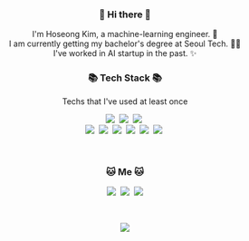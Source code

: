 <h3 align="center"> 👋 Hi there 👋 </h3>
<p align="center">
I'm Hoseong Kim, a machine-learning engineer. 🌱 <br>
I am currently getting my bachelor's degree at Seoul Tech. 🧑‍🎓 <br>
I've worked in AI startup in the past. ✨ <br>
</p>

<h3 align="center">📚 Tech Stack 📚</h3>

<p align="center"> Techs that I've used at least once </p>

<p align="center">
  <img src="https://img.shields.io/badge/Python-3766AB?style=flat-square&logo=Python&logoColor=white"/></a>&nbsp 
  <img src="https://img.shields.io/badge/TensorFlow-FF6F00?style=flat-square&logo=TensorFlow&logoColor=white"></a>&nbsp 
  <img src="https://img.shields.io/badge/Django-092E20?style=flat-square&logo=Django&logoColor=white"/></a>&nbsp 
<br>
  <img src="https://img.shields.io/badge/Javascript-ffb13b?style=flat-square&logo=javascript&logoColor=white"/></a>&nbsp 
  <img src="https://img.shields.io/badge/R-276DC3?style=flat-square&logo=R&logoColor=white"></a>&nbsp 
  <img src="https://img.shields.io/badge/C-A8B9CC?style=flat-square&logo=C&logoColor=white"/></a>&nbsp
  <img src="https://img.shields.io/badge/Android%20Studio-3DDC84?style=flat-square&logo=Android&logoColor=white"/></a>&nbsp 
  <img src="https://img.shields.io/badge/flutter-02569B?style=flat-square&logo=flutter&logoColor=white"></a>&nbsp
  <img src="https://img.shields.io/badge/firebase-FFCA28?style=flat-square&logo=firebase&logoColor=white"></a>&nbsp
</p>

<br>
<h3 align="center"> 🐱 Me 🐱 </h3>
<p align="center">
  <a href="https://velog.io/@ho323"><img src="https://img.shields.io/badge/Tech%20Blog-11B48A?style=flat-square&logo=Vimeo&logoColor=white&link=https://velog.io/@ho323"/></a>&nbsp
  <a href="https://www.instagram.com/ho_o323/"><img src="https://img.shields.io/badge/Instagram-E4405F?style=flat-square&logo=Instagram&logoColor=white&link=https://www.instagram.com/ho_o323/"/></a>&nbsp
  <a href="mailto:8536048@gmail.com"><img src="https://img.shields.io/badge/Gmail-d14836?style=flat-square&logo=Gmail&logoColor=white&link=8536048@gmail.com"/></a>
</p>
<br>

<p align="center">
<a href="https://hits.seeyoufarm.com"><img src="https://hits.seeyoufarm.com/api/count/incr/badge.svg?url=https%3A%2F%2Fgithub.com%2Fho323&count_bg=%2379C83D&title_bg=%23555555&icon=&icon_color=%23E7E7E7&title=hits&edge_flat=false"/></a>
</p>

<!--
<p align="center">
<img src="https://github-readme-stats-git-masterrstaa-rickstaa.vercel.app/api?username=ho323&show_icons=true&theme=dark">
</p>
-->

<!--
**ho323/ho323** is a ✨ _special_ ✨ repository because its `README.md` (this file) appears on your GitHub profile.

<img src="https://img.shields.io/badge/django-092E20?style=for-the-badge&logo=django&logoColor=white">
Here are some ideas to get you started:

- 🔭 I’m currently working on ...
- 🌱 I’m currently learning ...
- 👯 I’m looking to collaborate on ...
- 🤔 I’m looking for help with ...
- 💬 Ask me about ...
- 😄 Pronouns: ...
- ⚡ Fun fact: ...


  <img src="https://img.shields.io/badge/AWS-FF9900?style=flat-square&logo=amazon-aws&logoColor=white"/></a>&nbsp
  <img src="https://img.shields.io/badge/Docker-2496ED?style=flat-square&logo=Docker&logoColor=white"/></a>&nbsp
  <img src="https://img.shields.io/badge/Kubernetes-326CE5?style=flat-square&logo=Kubernetes&logoColor=white"/></a>&nbsp 
-->
